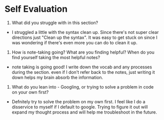 # Self Evaluation

1. What did you struggle with in this section?
  - I struggled a little with the syntax clean up. Since there's not super clear directions just "Clean up the syntax". It was easy to get stuck on since I was wondering if there's even more you can do to clean it up.

1. How is note-taking going? What are you finding helpful? When do you find yourself taking the most helpful notes?
  - note taking is going good! I write down the vocab and any processes during the section. even if I don't refer back to the notes, just writing it down helps my brain absorb the information.

1. What do you lean into - Googling, or trying to solve a problem in code on your own first?
 - Defnitely try to solve the problem on my own first. I feel like I do a disservice to myself if I default to google. Trying to figure it out will expand my thought process and will help me troubleshoot in the future.
